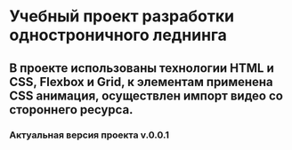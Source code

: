 # Учебный проект разработки одностроничного леднинга
## В проекте использованы технологии HTML и CSS, Flexbox и Grid, к элементам применена CSS анимация, осуществлен импорт видео со стороннего ресурса. 
### Актуальная версия проекта v.0.0.1
